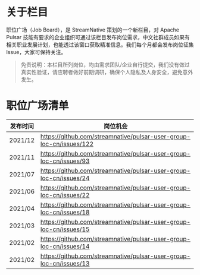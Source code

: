 # 关于栏目

职位广场（Job Board），是 StreamNative 策划的一个新栏目，对 Apache Pulsar 技能有要求的企业组织可通过该栏目发布岗位需求，中文社群成员如果有相关职业发展计划，也能透过该窗口获取精准信息。我们每个月都会发布岗位征集 Issue，大家可保持关注。

> 免责说明：本栏目所列岗位，均由需求团队/企业自行提交，我们没有做过真实性验证，请应聘者做好前期调研，确保个人隐私及人身安全，避免意外发生。

# 职位广场清单

| 发布时间 | 岗位机会 |
| --- | --- |
| 2021/12 |https://github.com/streamnative/pulsar-user-group-loc-cn/issues/122 |
| 2021/11 |https://github.com/streamnative/pulsar-user-group-loc-cn/issues/93 |
| 2021/07 |https://github.com/streamnative/pulsar-user-group-loc-cn/issues/24 |
| 2021/06 |https://github.com/streamnative/pulsar-user-group-loc-cn/issues/22 |
| 2021/04 |https://github.com/streamnative/pulsar-user-group-loc-cn/issues/18 |
| 2021/03 |https://github.com/streamnative/pulsar-user-group-loc-cn/issues/15 |
| 2021/02 |https://github.com/streamnative/pulsar-user-group-loc-cn/issues/14 |
| 2021/02 |https://github.com/streamnative/pulsar-user-group-loc-cn/issues/13 |
